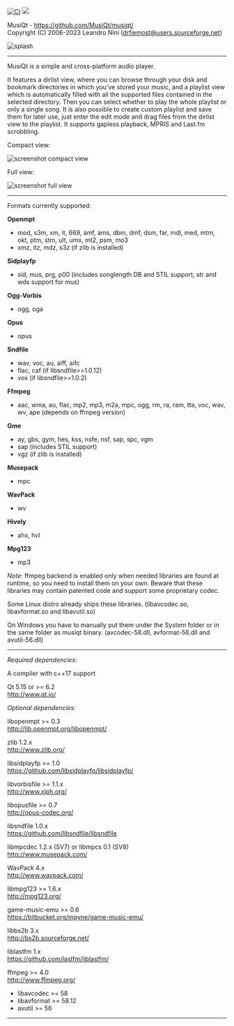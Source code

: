 [![CI](https://github.com/MusiQt/musiqt/actions/workflows/build.yml/badge.svg)](https://github.com/MusiQt/musiqt/actions/workflows/build.yml)
[![](https://img.shields.io/github/downloads/MusiQt/musiqt/latest/total.svg)](https://github.com/MusiQt/musiqt/releases/latest)

MusiQt - https://github.com/MusiQt/musiqt/  
Copyright (C) 2006-2023 Leandro Nini (drfiemost@users.sourceforge.net)

![splash](https://github.com/MusiQt/musiqt/wiki/images/splash.jpg)

********************************************************************

MusiQt is a simple and cross-platform audio player.

It features a dirlist view, where you can browse through your disk and
bookmark directories in which you've stored your music, and a playlist
view which is automatically filled with all the supported files
contained in the selected directory. Then you can select whether to play
the whole playlist or only a single song.
It is also possible to create custom playlist and save them for later use,
just enter the edit mode and drag files from the dirlist view to the playlist.
It supports gapless playback, MPRIS and Last.fm scrobbling.

Compact view:

![screenshot compact view](https://github.com/MusiQt/musiqt/wiki/images/screenshot_compact.jpg)

Full view:

![screenshot full view](https://github.com/MusiQt/musiqt/wiki/images/screenshot_full.jpg)

********************************************************************

Formats currently supported:

__Openmpt__
  - mod, s3m, xm, it, 669, amf, ams, dbm, dmf, dsm, far, mdl, med, mtm, okt, ptm, stm, ult, umx, mt2, psm, mo3
  - xmz, itz, mdz, s3z (if zlib is installed)

__Sidplayfp__
  - sid, mus, prg, p00 (includes songlength DB and STIL support, str and wds support for mus)

__Ogg-Vorbis__
  - ogg, oga

__Opus__
  - opus

__Sndfile__
  - wav, voc, au, aiff, aifc
  - flac, caf (if libsndfile>=1.0.12)
  - vox (if libsndfile>=1.0.2)

__Ffmpeg__
  - aac, wma, au, flac, mp2, mp3, m2a, mpc, ogg, rm, ra, ram, tta, voc, wav, wv, ape
(depends on ffmpeg version)

__Gme__
  - ay, gbs, gym, hes, kss, nsfe, nsf, sap, spc, vgm
  - sap (includes STIL support)
  - vgz (if zlib is installed)

__Musepack__
  - mpc

__WavPack__
  - wv

__Hively__
  - ahx, hvl

__Mpg123__
  - mp3

*Note*:
ffmpeg backend is enabled only when needed libraries are found
at runtime, so you need to install them on your own.
Beware that these libraries may contain patented code and support some
proprietary codec.

Some Linux distro already ships these libraries.
(libavcodec.so, libavformat.so and libavutil.so)

On Windows you have to manually put them under the System folder
or in the same folder as musiqt binary.
(avcodec-58.dll, avformat-58.dll and avutil-56.dll)

********************************************************************

*Required dependencies*:

A compiler with c++17 support

Qt 5.15 or >= 6.2  
http://www.qt.io/


*Optional dependencies*:

libopenmpt >= 0.3  
http://lib.openmpt.org/libopenmpt/

zlib 1.2.x  
http://www.zlib.org/

libsidplayfp >= 1.0  
https://github.com/libsidplayfp/libsidplayfp/

libvorbisfile >= 1.1.x  
http://www.xiph.org/

libopusfile >= 0.7  
http://opus-codec.org/

libsndfile 1.0.x  
https://github.com/libsndfile/libsndfile

libmpcdec 1.2.x (SV7)
or
libmpcs 0.1 (SV8)  
http://www.musepack.com/

WavPack 4.x  
http://www.wavpack.com/

libmpg123 >= 1.6.x  
http://mpg123.org/

game-music-emu >= 0.6  
https://bitbucket.org/mpyne/game-music-emu/

libbs2b 3.x  
http://bs2b.sourceforge.net/

liblastfm 1.x  
https://github.com/lastfm/liblastfm/

ffmpeg >= 4.0  
http://www.ffmpeg.org/
  - libavcodec >= 58
  - libavformat >= 58.12
  - avutil >= 56

********************************************************************

